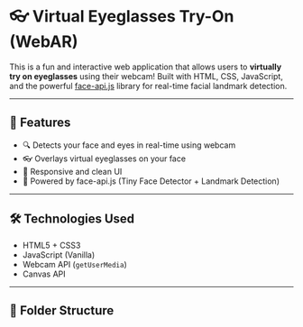 # 👓 Virtual Eyeglasses Try-On (WebAR)

This is a fun and interactive web application that allows users to **virtually try on eyeglasses** using their webcam! Built with HTML, CSS, JavaScript, and the powerful [face-api.js](https://github.com/justadudewhohacks/face-api.js) library for real-time facial landmark detection.

---

## 🚀 Features

- 🔍 Detects your face and eyes in real-time using webcam
- 👓 Overlays virtual eyeglasses on your face
- 🎨 Responsive and clean UI
- 🧠 Powered by face-api.js (Tiny Face Detector + Landmark Detection)

---

## 🛠️ Technologies Used

- HTML5 + CSS3
- JavaScript (Vanilla)
- Webcam API (`getUserMedia`)
- Canvas API

---

## 📁 Folder Structure

